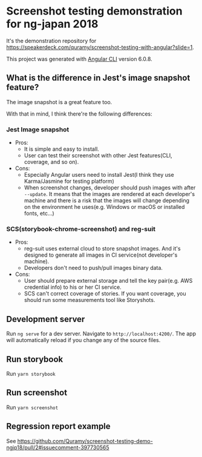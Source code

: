 # Screenshot testing demonstration for ng-japan 2018

It's the demonstration repository for https://speakerdeck.com/quramy/screenshot-testing-with-angular?slide=1.

This project was generated with [Angular CLI](https://github.com/angular/angular-cli) version 6.0.8.

## What is the difference in Jest's image snapshot feature?
The image snapshot is a great feature too.

With that in mind, I think there're the following differences:

### Jest Image snapshot

- Pros:
  - It is simple and easy to install.
  - User can test their screenshot with other Jest features(CLI, coverage, and so on).
- Cons:
  - Especially Angular users need to install Jest(I think they use Karma/Jasmine for testing platform)
  - When screenshot changes, developer should push images with after `--update`. It means that the images are rendered at each developer's machine and there is a risk that the images will change depending on the environment he uses(e.g. Windows or macOS or installed fonts, etc...)


### SCS(storybook-chrome-screenshot) and reg-suit

- Pros:
  - reg-suit uses external cloud to store snapshot images. And it's designed to generate all images in CI service(not developer's machine).
  - Developers don't need to push/pull images binary data.
- Cons:
  - User should prepare external storage and tell the key pair(e.g. AWS credential info) to his or her CI service.
  - SCS can't correct coverage of stories. If you want coverage, you should run some measurements tool like Storyshots.

## Development server

Run `ng serve` for a dev server. Navigate to `http://localhost:4200/`. The app will automatically reload if you change any of the source files.

## Run storybook

Run `yarn storybook`

## Run screenshot

Run `yarn screenshot`

## Regression report example

See https://github.com/Quramy/screenshot-testing-demo-ngjp18/pull/2#issuecomment-397730565
